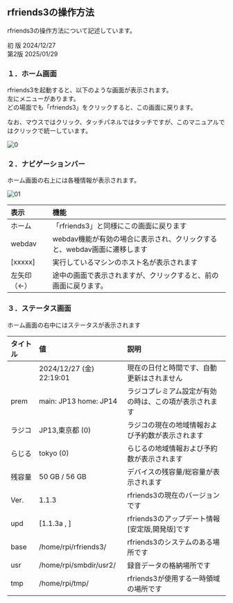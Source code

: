 ## rfriends3の操作方法

rfriends3の操作方法について記述しています。  
  
初 版 2024/12/27  
第2版 2025/01/29    
  
### １．ホーム画面 
  
rfriends3を起動すると、以下のような画面が表示されます。  
左にメニューがあります。  
どの場面でも「rfriends3」をクリックすると、この画面に戻ります。  
  
なお、マウスではクリック、タッチパネルではタッチですが、このマニュアルではクリックで統一しています。   
  
![0](https://github.com/user-attachments/assets/c7f9dfef-892b-4503-a56e-299f638dd230)
  
### ２．ナビゲーションバー 
  
ホーム画面の右上には各種情報が表示されます。 
  
![01](https://github.com/user-attachments/assets/0256fb86-d1e5-448a-8dd8-13eb51540b3b)  
  
| 表示 | 機能 |
| :--- | :--- |
| ホーム | 「rfriends3」と同様にこの画面に戻ります   |
| webdav | webdav機能が有効の場合に表示され、クリックすると、webdav画面に遷移します   | 
| [xxxxx] | 実行しているマシンのホスト名が表示されます | 
|左矢印（←） | 途中の画面で表示されますが、クリックすると、前の画面に戻ります。 | 
  
### ３．ステータス画面 
  
ホーム画面の右中にはステータスが表示されます　
  
| タイトル |値 | 説明 |
| :---  | :---  | :--- |
| |2024/12/27 (金) 22:19:01 | 現在の日付と時間です、自動更新はされません  |  
| prem | main: JP13 home: JP14 | ラジコプレミアム設定が有効の時は、この項が表示されます   |
| ラジコ | JP13,東京都 (0) |   ラジコの現在の地域情報および予約数が表示されます   |
| らじる | tokyo (0) | らじるの地域情報および予約数が表示されます   |
| 残容量	 | 50 GB / 56 GB | デバイスの残容量/総容量が表示されます   |
| Ver.	 | 1.1.3 | rfriends3の現在のバージョンです     |
| upd	 | [1.1.3a , ] | rfriends3のアップデート情報[安定版,開発版]です   |
| base   | /home/rpi/rfriends3/ | rfriends3のシステムのある場所です   |
| usr	 | /home/rpi/smbdir/usr2/ | 録音データの格納場所です   |
| tmp	 | /home/rpi/tmp/ | rfriends3が使用する一時領域の場所です   |

  
  
